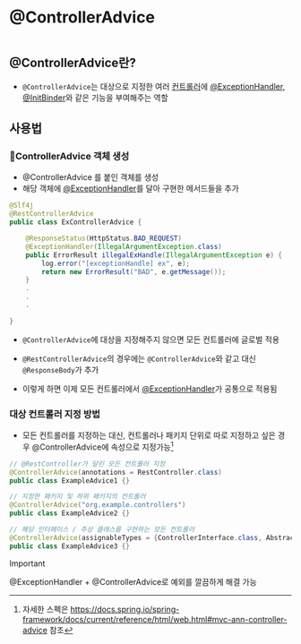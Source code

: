 # @ControllerAdvice

```table-of-contents
```

##  @ControllerAdvice란?

- `@ControllerAdvice`는 대상으로 지정한 여러 [컨트롤러](../Spring%20MVC/Controller.md)에 [@ExceptionHandler](API%20예외%20처리.md), [@InitBinder](../../미완성%20문서/@InitBinder.md)와 같은 기능을 부여해주는 역할

## 사용법

### ControllerAdvice 객체 생성
- @ControllerAdvice 를 붙인 객체를 생성
- 해당 객체에 [@ExceptionHandler](API%20예외%20처리.md)를 달아 구현한 메서드들을 추가
```java
@Slf4j
@RestControllerAdvice
public class ExControllerAdvice {

	@ResponseStatus(HttpStatus.BAD_REQUEST)
    @ExceptionHandler(IllegalArgumentException.class)
    public ErrorResult illegalExHandle(IllegalArgumentException e) {
        log.error("[exceptionHandle] ex", e);
        return new ErrorResult("BAD", e.getMessage());
    }
    .
    .
    .

}
```
- `@ControllerAdvice`에 대상을 지정해주지 않으면 모든 컨트롤러에 글로벌 적용
- `@RestControllerAdvice`의 경우에는 `@ControllerAdvice`와 같고 대신 `@ResponseBody`가 추가

- 이렇게 하면 이제 모든 컨트롤러에서 [@ExceptionHandler](API%20예외%20처리.md)가 공통으로 적용됨

### 대상 컨트롤러 지정 방법

- 모든 컨트롤러를 지정하는 대신, 컨트롤러나 패키지 단위로 따로 지정하고 싶은 경우 @ControllerAdvice에 속성으로 지정가능[^Link]
```java
// @RestController가 달린 모든 컨트롤러 지정
@ControllerAdvice(annotations = RestController.class) 
public class ExampleAdvice1 {} 

// 지정한 패키지 및 하위 패키지의 컨트롤러 
@ControllerAdvice("org.example.controllers") 
public class ExampleAdvice2 {} 

// 해당 인터페이스 / 추상 클래스를 구현하는 모든 컨트롤러
@ControllerAdvice(assignableTypes = {ControllerInterface.class, AbstractController.class}) 
public class ExampleAdvice3 {}

```


> [!Important] 
> @ExceptionHandler + @ControllerAdvice로 예외를 깔끔하게 해결 가능


[^Link]: 자세한 스펙은 https://docs.spring.io/spring-framework/docs/current/reference/html/web.html#mvc-ann-controller-advice 참조